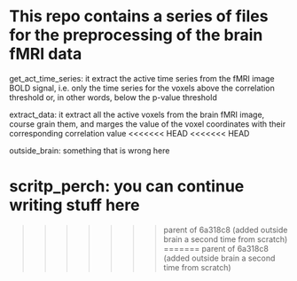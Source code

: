 # This repo contains a series of files for the preprocessing of the brain fMRI data

get_act_time_series: it extract the active time series from the fMRI image BOLD signal, i.e. only the time series for the voxels above the correlation threshold or, in other words, below the p-value threshold

extract_data: it extract all the active voxels from the brain fMRI image, course grain them, and marges the value of the voxel coordinates with their corresponding correlation value
<<<<<<< HEAD
<<<<<<< HEAD

outside_brain: something that is wrong here 

scritp_perch: you can continue writing stuff here 
=======
>>>>>>> parent of 6a318c8 (added outside brain a second time from scratch)
=======
>>>>>>> parent of 6a318c8 (added outside brain a second time from scratch)
